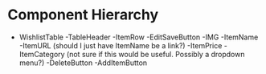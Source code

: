 # Component Hierarchy

- WishlistTable
  -TableHeader
  -ItemRow
    -EditSaveButton
    -IMG
    -ItemName
    -ItemURL (should I just have ItemName be a link?)
    -ItemPrice
    -ItemCategory (not sure if this would be useful. Possibly a dropdown menu?)
    -DeleteButton
  -AddItemButton
